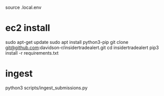 
source .local.env


# ec2 install


sudo apt-get update
sudo apt install python3-pip
git clone git@github.com:davidson-r/insidertradealert.git
cd insidertradealert
pip3 install -r requirements.txt


# ingest

python3 scripts/ingest_submissions.py